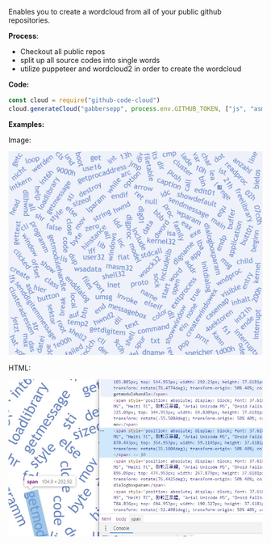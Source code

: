 Enables you to create a wordcloud from all of your public github repositories. 

**Process**:
+ Checkout all public repos
+ split up all source codes into single words
+ utilize puppeteer and wordcloud2 in order to create the wordcloud

**Code:**
```js
const cloud = require("github-code-cloud")
cloud.generateCloud("gabbersepp", process.env.GITHUB_TOKEN, ["js", "asm", "cs", "ts", "java"]);
```

**Examples:**

Image:

![](./assets/img.png)

HTML:

![](./assets/html-spans.jpg)